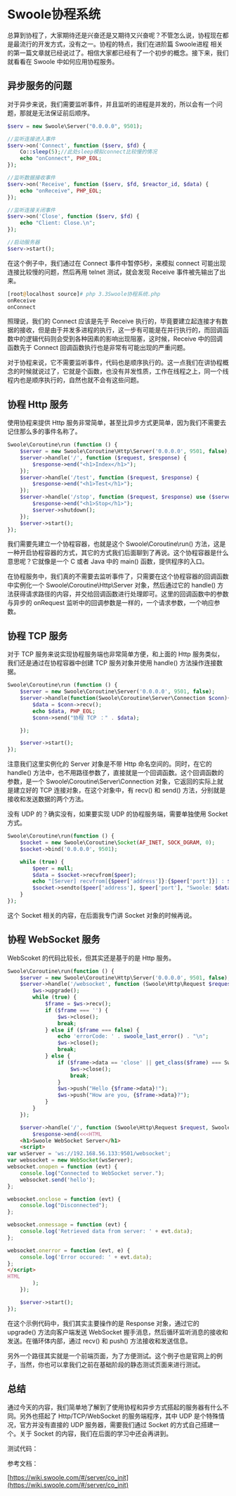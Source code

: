 # Swoole协程系统

总算到协程了，大家期待还是兴奋还是又期待又兴奋呢？不管怎么说，协程现在都是最流行的开发方式，没有之一。协程的特点，我们在进阶篇 Swoole进程 相关的第一篇文章就已经说过了。相信大家都已经有了一个初步的概念。接下来，我们就看看在 Swoole 中如何应用协程服务。

## 异步服务的问题

对于异步来说，我们需要监听事件，并且监听的进程是并发的，所以会有一个问题，那就是无法保证前后顺序。

```php
$serv = new Swoole\Server("0.0.0.0", 9501);

//监听连接进入事件
$serv->on('Connect', function ($serv, $fd) {
    Co::sleep(5);//此处sleep模拟connect比较慢的情况
    echo "onConnect", PHP_EOL;
});

//监听数据接收事件
$serv->on('Receive', function ($serv, $fd, $reactor_id, $data) {
    echo "onReceive", PHP_EOL;
});

//监听连接关闭事件
$serv->on('Close', function ($serv, $fd) {
    echo "Client: Close.\n";
});

//启动服务器
$serv->start();
```

在这个例子中，我们通过在 Connect 事件中暂停5秒，来模拟 connect 可能出现连接比较慢的问题，然后再用 telnet 测试，就会发现 Receive 事件被先输出了出来。

```php
[root@localhost source]# php 3.3Swoole协程系统.php
onReceive
onConnect
```

照理说，我们的 Connect 应该是先于 Receive 执行的，毕竟要建立起连接才有数据的接收，但是由于并发多进程的执行，这一步有可能是在并行执行的，而回调函数中的逻辑代码则会受到各种因素的影响出现阻塞，这时候，Receive 中的回调函数先于 Connect 回调函数执行也是非常有可能出现的严重问题。

对于协程来说，它不需要监听事件，代码也是顺序执行的。这一点我们在讲协程概念的时候就说过了，它就是个函数，也没有并发性质，工作在线程之上，同一个线程内也是顺序执行的，自然也就不会有这些问题。

## 协程 Http 服务

使用协程来提供 Http 服务非常简单，甚至比异步方式更简单，因为我们不需要去记住那么多的事件名称了。

```php
Swoole\Coroutine\run (function () {
    $server = new Swoole\Coroutine\Http\Server('0.0.0.0', 9501, false);
    $server->handle('/', function ($request, $response) {
        $response->end("<h1>Index</h1>");
    });
    $server->handle('/test', function ($request, $response) {
        $response->end("<h1>Test</h1>");
    });
    $server->handle('/stop', function ($request, $response) use ($server) {
        $response->end("<h1>Stop</h1>");
        $server->shutdown();
    });
    $server->start();
});
```

我们需要先建立一个协程容器，也就是这个 Swoole\Coroutine\run() 方法，这是一种开启协程容器的方式，其它的方式我们后面聊到了再说。这个协程容器是什么意思呢？它就像是一个 C 或者 Java 中的 main() 函数，提供程序的入口。

在协程服务中，我们真的不需要去监听事件了，只需要在这个协程容器的回调函数中实例化一个 Swoole\Coroutine\Http\Server 对象，然后通过它的 handle() 方法获得请求路径的内容，并交给回调函数进行处理即可。这里的回调函数中的参数与异步的 onRequest 监听中的回调参数是一样的，一个请求参数，一个响应参数。

## 协程 TCP 服务

对于 TCP 服务来说实现协程服务端也非常简单方便，和上面的 Http 服务类似，我们还是通过在协程容器中创建 TCP 服务对象并使用 handle() 方法操作连接数据。

```php
Swoole\Coroutine\run (function () {
    $server = new Swoole\Coroutine\Server('0.0.0.0', 9501, false);
    $server->handle(function(Swoole\Coroutine\Server\Connection $conn){
        $data = $conn->recv();
        echo $data, PHP_EOL;
        $conn->send("协程 TCP ：" . $data);

    });

    $server->start();
});
```

注意我们这里实例化的 Server 对象是不带 Http 命名空间的。同时，在它的 handle() 方法中，也不用路径参数了，直接就是一个回调函数。这个回调函数的参数，是一个 Swoole\Coroutine\Server\Connection 对象，它返回的实际上就是建立好的 TCP 连接对象，在这个对象中，有 recv() 和 send() 方法，分别就是接收和发送数据的两个方法。

没有 UDP 的？确实没有，如果要实现 UDP 的协程服务端，需要单独使用 Socket 方式。

```php
Swoole\Coroutine\run(function () {
    $socket = new Swoole\Coroutine\Socket(AF_INET, SOCK_DGRAM, 0);
    $socket->bind('0.0.0.0', 9501);

    while (true) {
        $peer = null;
        $data = $socket->recvfrom($peer);
        echo "[Server] recvfrom[{$peer['address']}:{$peer['port']}] : $data\n";
        $socket->sendto($peer['address'], $peer['port'], "Swoole: $data");
    }
});
```

这个 Socket 相关的内容，在后面我专门讲 Socket 对象的时候再说。

## 协程 WebSocket 服务

WebScoket 的代码比较长，但其实还是基于的是 Http 服务。

```php
Swoole\Coroutine\run(function () {
    $server = new Swoole\Coroutine\Http\Server('0.0.0.0', 9501, false);
    $server->handle('/websocket', function (Swoole\Http\Request $request, Swoole\Http\Response $ws) {
        $ws->upgrade();
        while (true) {
            $frame = $ws->recv();
            if ($frame === '') {
                $ws->close();
                break;
            } else if ($frame === false) {
                echo 'errorCode: ' . swoole_last_error() . "\n";
                $ws->close();
                break;
            } else {
                if ($frame->data == 'close' || get_class($frame) === Swoole\WebSocket\CloseFrame::class) {
                    $ws->close();
                    break;
                }
                $ws->push("Hello {$frame->data}!");
                $ws->push("How are you, {$frame->data}?");
            }
        }
    });

    $server->handle('/', function (Swoole\Http\Request $request, Swoole\Http\Response $response) {
        $response->end(<<<HTML
    <h1>Swoole WebSocket Server</h1>
    <script>
var wsServer = 'ws://192.168.56.133:9501/websocket';
var websocket = new WebSocket(wsServer);
websocket.onopen = function (evt) {
    console.log("Connected to WebSocket server.");
    websocket.send('hello');
};

websocket.onclose = function (evt) {
    console.log("Disconnected");
};

websocket.onmessage = function (evt) {
    console.log('Retrieved data from server: ' + evt.data);
};

websocket.onerror = function (evt, e) {
    console.log('Error occured: ' + evt.data);
};
</script>
HTML
        );
    });

    $server->start();
});
```

在这个示例代码中，我们其实主要操作的是 Response 对象，通过它的 upgrade() 方法向客户端发送 WebSocket 握手消息，然后循环监听消息的接收和发送。在循环体内部，通过 recv() 和 push() 方法接收和发送信息。

另外一个路径其实就是一个前端页面，为了方便测试。这个例子也是官网上的例子，当然，你也可以拿我们之前在基础阶段的静态测试页面来进行测试。

## 总结

通过今天的内容，我们简单地了解到了使用协程和异步方式搭起的服务器有什么不同。另外也搭起了 Http/TCP/WebSocket 的服务端程序，其中 UDP 是个特殊情况，官方并没有直接的 UDP 服务器，需要我们通过 Socket 的方式自己搭建一个。关于 Socket 的内容，我们在后面的学习中还会再讲到。

测试代码：

参考文档：

[https://wiki.swoole.com/#/server/co_init](https://wiki.swoole.com/#/server/co_init)
